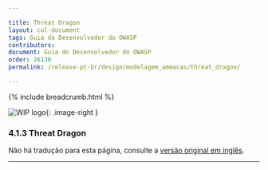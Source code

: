 ```yaml
---

title: Threat Dragon
layout: col-document
tags: Guia do Desenvolvedor do OWASP
contributors:
document: Guia do Desenvolvedor do OWASP
order: 26130
permalink: /release-pt-br/design/modelagem_ameacas/threat_dragon/

---
```


{% include breadcrumb.html %}

<style type="text/css">
.image-right {
  height: 180px;
  display: block;
  margin-left: auto;
  margin-right: auto;
  float: right;
}
</style>

![WIP logo](../../../assets/images/dg_wip.png "Trabalho em andamento"){: .image-right }

### 4.1.3 Threat Dragon

Não há tradução para esta página, consulte a [versão original em inglês][release060103].

----

[release060103]: https://github.com/OWASP/www-project-developer-guide/blob/main/draft/06-design/01-threat-modeling/03-threat-dragon.md
